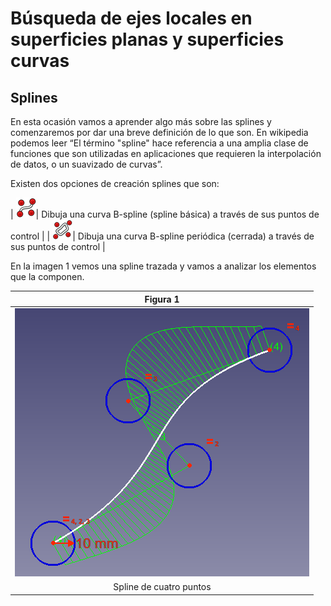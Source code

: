 # Búsqueda de ejes locales en superficies planas y superficies curvas

## Splines

En esta ocasión vamos a aprender algo más sobre las splines y comenzaremos por dar una breve definición de lo que son. En wikipedia podemos leer “El término "spline" hace referencia a una amplia clase de funciones que son utilizadas en aplicaciones que requieren la interpolación de datos, o un suavizado de curvas”.

Existen dos opciones de creación splines que son:

| ![](../img/06/icon-spline-basica.png)| Dibuja una curva B-spline (spline básica) a través de sus puntos de control |
| ![](../img/06/icon-spline-cerrada.png)| Dibuja una curva B-spline periódica (cerrada) a través de sus puntos de control |

En la imagen 1 vemos una spline trazada y vamos a analizar los elementos que la componen.

<center>

| Figura 1 |
|:-:|
| ![Spline de cuatro puntos](../img/06/06-1.png) |
| Spline de cuatro puntos |

</center>

